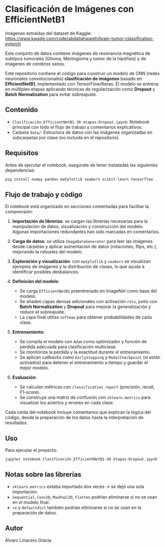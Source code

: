 # Clasificación de Imágenes con EfficientNetB1
Imágenes extraidas del dataset de Kaggle: https://www.kaggle.com/code/abdallahwagih/brain-tumor-classification-pytorch

Este conjunto de datos contiene imágenes de resonancia magnética de subtipos tumorales (Glioma, Meningioma y tumor de la hipófisis) y de imágenes de cerebros sanos. 

Este repositorio contiene el código para construir un modelo de CNN (redes neuronales convolucionales) **clasificación de imágenes** basado en **EfficientNetB1**, implementado con TensorFlow/Keras. El modelo se entrena en múltiples etapas aplicando técnicas de regularización como **Dropout** y **Batch Normalization** para evitar sobreajuste.

## Contenido

- `Clasificación_EfficientNetB1-30 etapas-Dropout.ipynb`: Notebook principal con todo el flujo de trabajo y comentarios explicativos.
- Carpeta `data/`: Estructura de datos con las imágenes organizadas en subcarpetas por clase (no incluida en el repositorio).

## Requisitos

Antes de ejecutar el notebook, asegúrate de tener instaladas las siguientes dependencias:

```bash
pip install numpy pandas matplotlib seaborn scikit-learn tensorflow
```

## Flujo de trabajo y código

El notebook está organizado en secciones comentadas para facilitar la comprensión:

1. **Importación de librerías**: se cargan las librerías necesarias para la manipulación de datos, visualización y construcción del modelo. Algunas importaciones redundantes han sido marcadas en comentarios.

2. **Carga de datos**: se utiliza `ImageDataGenerator` para leer las imágenes desde carpetas y aplicar aumentación de datos (rotaciones, flips, etc.), mejorando la robustez del modelo.

3. **Exploración y visualización**: con `matplotlib` y `seaborn` se visualizan ejemplos de imágenes y la distribución de clases, lo que ayuda a identificar posibles desbalances.

4. **Definición del modelo**:

   - Se carga `EfficientNetB1` preentrenado en ImageNet como base del modelo.
   - Se añaden capas densas adicionales con activación `relu`, junto con **Batch Normalization** y **Dropout** para mejorar la generalización y reducir el sobreajuste.
   - La capa final utiliza `softmax` para obtener probabilidades de cada clase.

5. **Entrenamiento**:

   - Se compila el modelo con `Adam` como optimizador y función de pérdida adecuada para clasificación multiclase.
   - Se monitoriza la pérdida y la exactitud durante el entrenamiento.
   - Se aplican callbacks como `EarlyStopping` y `ModelCheckpoint` (si están activados) para detener el entrenamiento a tiempo y guardar el mejor modelo.

6. **Evaluación**:

   - Se calculan métricas con `classification_report` (precisión, recall, F1-score).
   - Se construye una matriz de confusión con `sklearn.metrics` para visualizar los aciertos y errores en cada clase.

Cada celda del notebook incluye comentarios que explican la lógica del código, desde la preparación de los datos hasta la interpretación de resultados.

## Uso

Para ejecutar el proyecto:

```bash
jupyter notebook Clasificación_EfficientNetB1-30 etapas-Dropout.ipynb
```

## Notas sobre las librerías

- `sklearn.metrics` estaba importado dos veces → se dejó una sola importación.
- `Sequential`, `Conv2D`, `MaxPool2D`, `Flatten` podrían eliminarse si no se usan en el modelo final.
- `re` y `defaultdict` también podrían eliminarse si no se usan en la preparación de datos.

## Autor

Álvaro Linacero Gracia

